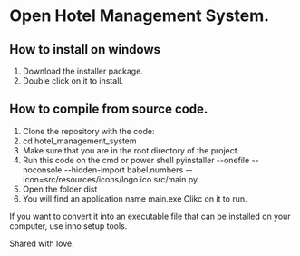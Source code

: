 # Open Hotel Management System.

## How to install on windows
1. Download the installer package.
2. Double click on it to install.

## How to compile from source code.
1. Clone the repository with the code: 
2. cd hotel_management_system 
3. Make sure that you are in the root directory of the project.
4. Run this code on the cmd or power shell 
pyinstaller --onefile --noconsole --hidden-import babel.numbers --icon=src/resources/icons/logo.ico src/main.py
5. Open the folder dist
6. You will find an application name main.exe Clikc on it to run.

If you want to convert it into an executable file that can be installed on your computer, use inno setup tools.

Shared with love.

